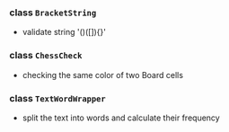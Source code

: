 ### class `BracketString`
 - validate string '()([]){}'

### class `ChessCheck`
 - checking the same color of two Board cells

### class `TextWordWrapper`
 - split the text into words and calculate their frequency